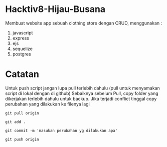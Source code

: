 # Hacktiv8-Hijau-Busana
Membuat website app sebuah clothing store dengan CRUD, menggunakan :
1. javascript
2. express
3. ejs
4. sequelize
5. postgres

# Catatan
Untuk push script jangan lupa pull terlebih dahulu (pull untuk menyamakan script di lokal dengan di github) Sebaiknya sebelum Pull, copy folder yang dikerjakan terlebih dahulu untuk backup. Jika terjadi conflict tinggal copy perubahan yang dilakukan ke filenya lagi

```
git pull origin
```
```
git add .
```
```
git commit -m 'masukan perubahan yg dilakukan apa'
```
```
git push origin
```

